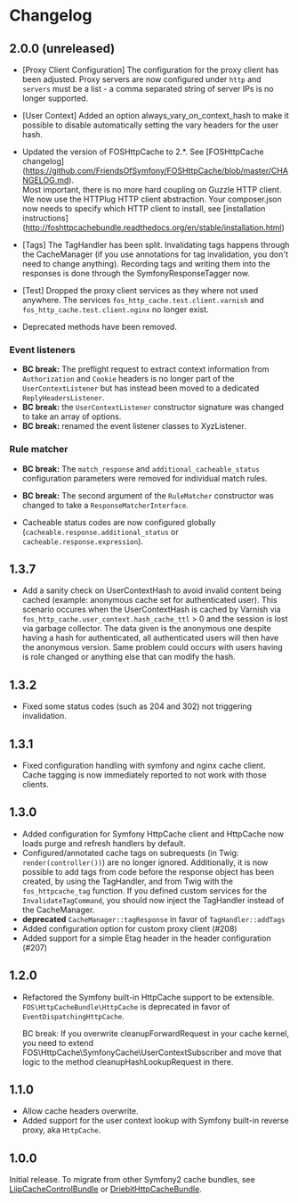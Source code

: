 Changelog
=========

2.0.0 (unreleased)
------------------

* [Proxy Client Configuration] The configuration for the proxy client has been
  adjusted. Proxy servers are now configured under `http` and `servers` must be
  a list - a comma separated string of server IPs is no longer supported.

* [User Context] Added an option always_vary_on_context_hash to make it
  possible to disable automatically setting the vary headers for the user
  hash.

* Updated the version of FOSHttpCache to 2.*. See [FOSHttpCache changelog]
  (https://github.com/FriendsOfSymfony/FOSHttpCache/blob/master/CHANGELOG.md).  
  Most important, there is no more hard coupling on Guzzle HTTP client. We now
  use the HTTPlug HTTP client abstraction. Your composer.json now needs to
  specify which HTTP client to install, see [installation instructions]
  (http://foshttpcachebundle.readthedocs.org/en/stable/installation.html)

* [Tags] The TagHandler has been split. Invalidating tags happens through the
  CacheManager (if you use annotations for tag invalidation, you don't need to
  change anything). Recording tags and writing them into the responses is done
  through the SymfonyResponseTagger now.

* [Test] Dropped the proxy client services as they where not used anywhere. The
  services `fos_http_cache.test.client.varnish` and `fos_http_cache.test.client.nginx`
  no longer exist.

* Deprecated methods have been removed.

### Event listeners

* **BC break:**  The preflight request to extract context information from
  `Authorization` and `Cookie` headers is no longer part of the `UserContextListener`
  but has instead been moved to a dedicated `ReplyHeadersListener`.
* **BC break:** the `UserContextListener` constructor signature was changed to
  take an array of options.
* **BC break:** renamed the event listener classes to XyzListener.

### Rule matcher

* **BC break:** The `match_response` and `additional_cacheable_status` 
  configuration parameters were removed for individual match rules. 

* **BC break:** The second argument of the `RuleMatcher` constructor was changed 
  to take a `ResponseMatcherInterface`.
  
* Cacheable status codes are now configured globally 
  (`cacheable.response.additional_status` or `cacheable.response.expression`).

1.3.7
-----

* Add a sanity check on UserContextHash to avoid invalid content being cached
  (example: anonymous cache set for authenticated user). This scenario occures
  when the UserContextHash is cached by Varnish via 
  `fos_http_cache.user_context.hash_cache_ttl` > 0 and the session is lost via 
  garbage collector. The data given is the anonymous one despite having a hash 
  for authenticated, all authenticated users will then have the anonymous version.
  Same problem could occurs with users having is role changed or anything else
  that can modify the hash.

1.3.2
-----

* Fixed some status codes (such as 204 and 302) not triggering invalidation.

1.3.1
-----

* Fixed configuration handling with symfony and nginx cache client. Cache
  tagging is now immediately reported to not work with those clients.

1.3.0
-----

* Added configuration for Symfony HttpCache client and HttpCache now loads
  purge and refresh handlers by default.
* Configured/annotated cache tags on subrequests (in Twig: `render(controller())`)
  are no longer ignored. Additionally, it is now possible to add tags from code
  before the response object has been created, by using the TagHandler, and from
  Twig with the `fos_httpcache_tag` function.
  If you defined custom services for the `InvalidateTagCommand`, you should
  now inject the TagHandler instead of the CacheManager.
* **deprecated** `CacheManager::tagResponse` in favor of `TagHandler::addTags`
* Added configuration option for custom proxy client (#208)
* Added support for a simple Etag header in the header configuration (#207)

1.2.0
-----

* Refactored the Symfony built-in HttpCache support to be extensible.
  `FOS\HttpCacheBundle\HttpCache` is deprecated in favor of `EventDispatchingHttpCache`.

  BC break: If you overwrite cleanupForwardRequest in your cache kernel, you need to
  extend FOS\HttpCache\SymfonyCache\UserContextSubscriber and move that logic to the
  method cleanupHashLookupRequest in there.

1.1.0
-----

* Allow cache headers overwrite.
* Added support for the user context lookup with Symfony built-in reverse
  proxy, aka `HttpCache`.

1.0.0
-----

Initial release. To migrate from other Symfony2 cache bundles, see
[LiipCacheControlBundle](https://github.com/liip/LiipCacheControlBundle) or
[DriebitHttpCacheBundle](https://github.com/driebit/DriebitHttpCacheBundle).
